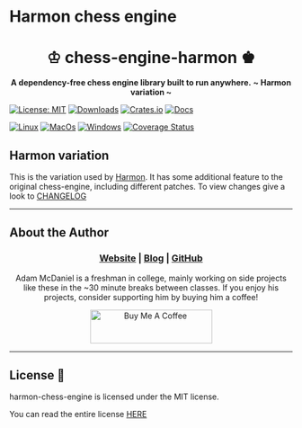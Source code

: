 # Harmon chess engine

<div align="center">
  <h1>♔ chess-engine-harmon ♚</h1>

  <p>
    <strong>A dependency-free chess engine library built to run anywhere.</strong>
    <strong>~ Harmon variation ~</strong>
  </p>
</div>

[![License: MIT](https://img.shields.io/badge/License-MIT-teal.svg)](https://opensource.org/licenses/MIT) [![Downloads](https://img.shields.io/crates/d/chess-engine-harmon.svg)](https://crates.io/crates/chess-engine-harmon) [![Crates.io](https://img.shields.io/badge/crates.io-v0.1.2-orange.svg)](https://crates.io/crates/chess-engine-harmon) [![Docs](https://docs.rs/chess-engine-harmon/badge.svg)](https://docs.rs/chess-engine-harmon)  

[![Linux](https://github.com/veeso/chess-engine-harmon/workflows/Linux/badge.svg)](https://github.com/veeso/chess-engine-harmon/actions) [![MacOs](https://github.com/veeso/chess-engine-harmon/workflows/MacOS/badge.svg)](https://github.com/veeso/chess-engine-harmon/actions) [![Windows](https://github.com/veeso/chess-engine-harmon/workflows/Windows/badge.svg)](https://github.com/veeso/chess-engine-harmon/actions) [![Coverage Status](https://coveralls.io/repos/github/veeso/chess-engine-harmon/badge.svg)](https://coveralls.io/github/veeso/chess-engine-harmon)

## Harmon variation

This is the variation used by [Harmon](https://github.com/veeso/harmon).
It has some additional feature to the original chess-engine, including different patches.
To view changes give a look to [CHANGELOG](CHANGELOG.md)

---

## About the Author

<div align="center">
  <h3>
    <a href="https://adam-mcdaniel.net">Website</a>
    <span> | </span>
    <a href="https://adam-mcdaniel.net/blog">Blog</a>
    <span> | </span>
    <a href="https://github.com/adam-mcdaniel">GitHub</a>
  </h3>

  <p>
    Adam McDaniel is a freshman in college, mainly working on side projects like these in the ~30 minute breaks between classes. If you enjoy his projects, consider supporting him by buying him a coffee!
  </p>

  <a href="https://www.buymeacoffee.com/adam.mcdaniel" target="_blank">
    <img src="https://cdn.buymeacoffee.com/buttons/v2/default-blue.png" alt="Buy Me A Coffee" height="60px" width="217px"/>
  </a>
</div>

---

## License 📃

harmon-chess-engine is licensed under the MIT license.

You can read the entire license [HERE](LICENSE)
